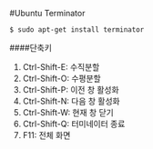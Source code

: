 #Ubuntu Terminator
```
$ sudo apt-get install terminator
```
####단축키
1. Ctrl-Shift-E: 수직분할  
2. Ctrl-Shift-O: 수평분할  
3. Ctrl-Shift-P: 이전 창 활성화  
4. Ctrl-Shift-N: 다음 창 활성화  
5. Ctrl-Shift-W: 현재 창 닫기  
6. Ctrl-Shift-Q: 터미네이터 종료  
7. F11: 전체 화면  